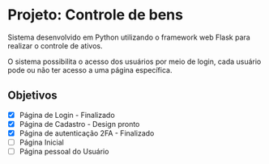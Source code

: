 # Projeto: Controle de bens

Sistema desenvolvido em Python utilizando o framework web Flask para realizar o controle de ativos.

O sistema possibilita o acesso dos usuários por meio de login, cada usuário pode ou não ter acesso a uma página específica.

## Objetivos

- [x] Página de Login - Finalizado
- [x] Página de Cadastro - Design pronto
- [x] Página de autenticação 2FA - Finalizado
- [ ] Página Inicial
- [ ] Página pessoal do Usuário
